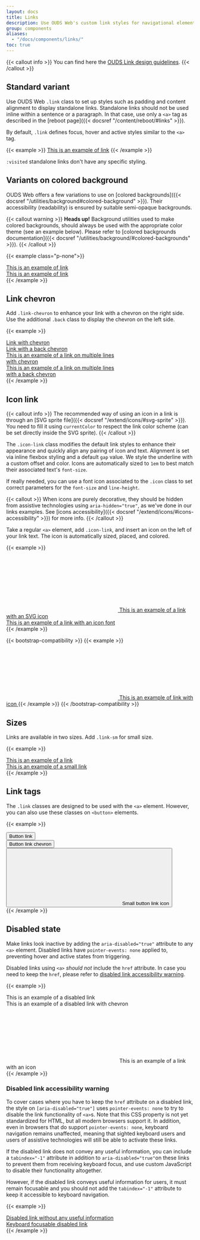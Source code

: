 ```yaml
---
layout: docs
title: Links
description: Use OUDS Web's custom link styles for navigational elements, enabling users to move between pages, sections, or external resources.
group: components
aliases:
  - "/docs/components/links/"
toc: true
---
```


{{< callout info >}}
You can find here the [OUDS Link design guidelines](https://unified-design-system.orange.com/472794e18/p/31c33b-link).
{{< /callout >}}

## Standard variant

Use OUDS Web `.link` class to set up styles such as padding and content alignment to display standalone links. Standalone links should not be used inline within a sentence or a paragraph. In that case, use only a `<a>` tag as described in the [reboot page]({{< docsref "/content/reboot/#links" >}}).

By default, `.link` defines focus, hover and active styles similar to the `<a>` tag.

{{< example >}}
<a class="link" href="#">This is an example of link</a>
{{< /example >}}

`:visited` standalone links don't have any specific styling.

## Variants on colored background

OUDS Web offers a few variations to use on [colored backgrounds]({{< docsref "/utilities/background#colored-background" >}}). Their accessibility (readability) is ensured by suitable semi-opaque backgrounds.

{{< callout warning >}}
**Heads up!** Background utilities used to make colored backgrounds, should always be used with the appropriate color theme (see an example below). Please refer to [colored backgrounds documentation]({{< docsref "/utilities/background/#colored-backgrounds" >}}).
{{< /callout >}}

{{< example class="p-none">}}
<div class="bg-brand-primary p-tall">
  <div data-bs-theme="light">
    <a class="link link-on-colored-bg" href="#">This is an example of link</a>
  </div>
</div>
<div class="bg-status-negative-emphasized p-tall">
  <div data-bs-theme="root-inverted">
    <a class="link link-on-colored-bg" href="#">This is an example of link</a>
  </div>
</div>
{{< /example >}}

## Link chevron

Add `.link-chevron` to enhance your link with a chevron on the right side. Use the additional `.back` class to display the chevron on the left side.

{{< example >}}
<div><a class="link link-chevron" href="#">Link with chevron</a></div>
<div><a class="link link-chevron back" href="#">Link with a back chevron</a></div>
<div style="width:20rem;">
  <div><a class="link link-chevron" href="#">This is an example of a link on multiple lines with chevron</a></div>
  <div><a class="link link-chevron back" href="#">This is an example of a link on multiple lines with a back chevron</a></div>
</div>
{{< /example >}}

## Icon link

{{< callout info >}}
The recommended way of using an icon in a link is through an [SVG sprite file]({{< docsref "/extend/icons/#svg-sprite" >}}). You need to fill it using `currentColor` to respect the link color scheme (can be set directly inside the SVG sprite).
{{< /callout >}}

The `.icon-link` class modifies the default link styles to enhance their appearance and quickly align any pairing of icon and text. Alignment is set via inline flexbox styling and a default `gap` value. We style the underline with a custom offset and color. Icons are automatically sized to `1em` to best match their associated text's `font-size`.

If really needed, you can use a font icon associated to the `.icon` class to set correct parameters for the `font-size` and `line-height`.

{{< callout >}}
When icons are purely decorative, they should be hidden from assistive technologies using `aria-hidden="true"`, as we've done in our links examples. See [icons accessibility]({{< docsref "/extend/icons/#icons-accessibility" >}}) for more info.
{{< /callout >}}

Take a regular `<a>` element, add `.icon-link`, and insert an icon on the left of your link text. The icon is automatically sized, placed, and colored.

{{< example >}}
<div>
  <a class="link icon-link" href="#">
    <svg aria-hidden="true">
      <use xlink:href="/docs/{{< param docs_version >}}/assets/img/ouds-web-sprite.svg#heart-recommend"/>
    </svg>
    This is an example of a link with an SVG icon
  </a>
</div>
<div>
  <a class="link icon-link" href="#">
    <span class="icon si si-settings" aria-hidden="true"></span>
    This is an example of a link with an icon font
  </a>
</div>
{{< /example >}}

{{< bootstrap-compatibility >}}
{{< example >}}
<a class="icon-link" href="#">
  <svg class="bi" aria-hidden="true">
    <use xlink:href="/docs/{{< param docs_version >}}/assets/img/ouds-web-sprite.svg#heart-recommend"/>
  </svg>
  This is an example of link with icon
</a>
{{< /example >}}
{{< /bootstrap-compatibility >}}

## Sizes

Links are available in two sizes. Add `.link-sm` for small size.

{{< example >}}
<div><a class="link" href="#">This is an example of a link</a></div>
<div><a class="link link-sm" href="#">This is an example of a small link</a></div>
{{< /example >}}

## Link tags

The `.link` classes are designed to be used with the `<a>` element. However, you can also use these classes on `<button>` elements.

{{< example >}}
<div><button class="link link" type="submit">Button link</button></div>
<div><button class="link link-chevron" type="reset">Button link chevron</button></div>
<div>
  <button class="link link-sm icon-link" type="button">
  <svg aria-hidden="true">
    <use xlink:href="/docs/{{< param docs_version >}}/assets/img/ouds-web-sprite.svg#heart-recommend"/>
  </svg> Small button link icon
  </button>
</div>
{{< /example >}}

## Disabled state

Make links look inactive by adding the `aria-disabled="true"` attribute to any `<a>` element. Disabled links have `pointer-events: none` applied to, preventing hover and active states from triggering.

Disabled links using `<a>` *should not* include the `href` attribute. In case you need to keep the `href`, please refer to [disabled link accessibility warning](#disabled-link-accessibility-warning).

{{< example >}}
<div><a class="link" aria-disabled="true">This is an example of a disabled link</a></div>
<div><a class="link link-chevron" aria-disabled="true">This is an example of a disabled link with chevron</a></div>
<div><a class="link icon-link" aria-disabled="true">
  <svg aria-hidden="true">
    <use xlink:href="/docs/{{< param docs_version >}}/assets/img/ouds-web-sprite.svg#heart-recommend"/>
  </svg>
  This is an example of a link with an icon
</a>
</div>
{{< /example >}}

### Disabled link accessibility warning

To cover cases where you have to keep the `href` attribute on a disabled link, the style on `[aria-disabled="true"]` uses `pointer-events: none` to try to disable the link functionality of `<a>`s. Note that this CSS property is not yet standardized for HTML, but all modern browsers support it. In addition, even in browsers that do support `pointer-events: none`, keyboard navigation remains unaffected, meaning that sighted keyboard users and users of assistive technologies will still be able to activate these links. 

If the disabled link does not convey any useful information, you can include a `tabindex="-1"` attribute in addition to `aria-disabled="true"`on these links to prevent them from receiving keyboard focus, and use custom JavaScript to disable their functionality altogether.

However, if the disabled link conveys useful information for users, it must remain focusable and you should not add the `tabindex="-1"` attribute to keep it accessible to keyboard navigation.

{{< example >}}
<div><a href="#" class="link" tabindex="-1" aria-disabled="true">Disabled link without any useful information</a></div>
<div><a href="#" class="link" aria-disabled="true">Keyboard focusable disabled link</a></div>
{{< /example >}}
